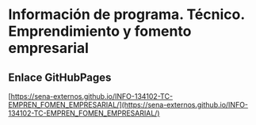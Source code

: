 # **Información de programa. Técnico. Emprendimiento y fomento empresarial**

## **Enlace GitHubPages**

[https://sena-externos.github.io/INFO-134102-TC-EMPREN_FOMEN_EMPRESARIAL/](https://sena-externos.github.io/INFO-134102-TC-EMPREN_FOMEN_EMPRESARIAL/)

#
